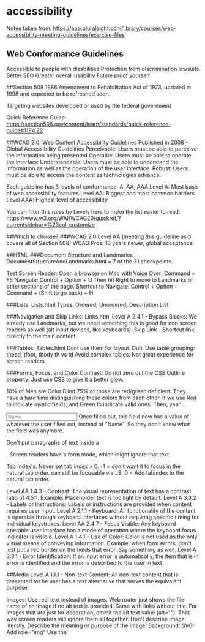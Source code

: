 # accessibility

Notes taken from:
https://app.pluralsight.com/library/courses/web-accessibility-meeting-guidelines/exercise-files

## Web Conformance Guidelines
Accessible to people with disabilities
Protection from discrimination lawsuits
Better SEO
Greater overall usability
Future proof yourself

##Section 508
1986 Amendment to Rehabilitation Act of 1973, updated in 1998 and expected to be refreshed soon.

Targeting websites developed or used by the federal government

Quick Reference Guide: 
https://section508.gov/content/learn/standards/quick-reference-guide#1194.22

##WCAG 2.0: Web Content Accessibility Guidelines
Published in 2008 - Global Accessibility Guidelines
Perceivable: Users must be able to perceive the information being presented
Operable: Users must be able to operate the interface
Understandable: Users must be able to understand the information as well as the operation of the user interface.
Robust: Users must be able to access the content as technologies advance.

Each guideline has 3 levels of conformance: A, AA, AAA
Level A: Most basic of web accessibility features
Level AA: Biggest and most common barriers
Level AAA: Highest level of accessibility

You can filter this rules by Levels here to make the list easier to read:
https://www.w3.org/WAI/WCAG20/quickref/?currentsidebar=%23col_customize

##Which to choose?
###WCAG 2.0 Level AA (meeting this guideline aslo covers all of Section 508)
WCAG Pros:
10 years newer, global acceptance

##HTML
###Document Structure and Landmarks:
DocumentStructureAndLandmarks.html = 7 of the 31 checkpoints.

Test Screen Reader:
Open a browser on Mac with Voice Over: Command + F5
Navigate: Control + Option + U
Then hit Right to move to Landmarks or other sections of the page.
Shortcut to Navigate: Control + Option + Command + (Shift to go back) + H

###Lists:
Lists.html
Types: Ordered, Unordered, Description List

###Navigation and Skip Links:
Links.html
Level A 2.4.1 - Bypass Blocks:
We already use Landmarks, but we need something this is good for non screen readers as well (alt input devices, like keyboards). 
Skip Link - Shortcut link directly to the main content.


###Tables:
Tables.html
Dont use them for layout. Duh.
Use table grouping: thead, tfoot, tbody
th vs td
Avoid complex tables: Not great experience for screen readers.

###Forms, Focus, and Color Contrast:
Do not zero out the CSS Outline property. Just use CSS to give it a better glow.

10% of Men are Color Blind
75% of those are red/green deficient. They have a hard time distinguishing these colors from each other.
If we use Red to indicate invalid fields, and Green to indicate valid ones. Then, yeah...

<input type="text" placeholder="Name" />
Once filled out, this field now has a value of whatever the user filled out, instead of "Name". So they don't know what the field was anymore.

Don't put paragraphs of text inside a <form>. Screen readers have a form mode, which might ignore that text.

Tab Index's:
Never set tab index > 0.
-1 = don't want it to focus in the natural tab order. can still be focusable via JS.
0  = Add tabindex to the natural tab order.

Level AA 1.4.3 - Contrast: The visual representation of text has a contrast ratio of 4.5:1. Example: Placeholder text is too light by default.
Level A 3.3.2 - Labels or Instructions: Labels or instructions are provided when content requires user input.
Level A 2.1.1 - Keyboard: All functionality of the content is operable through keyboard interfaces without requiring specific timing for individual keystrokes.
Level AA 2.4.7 - Focus Visible: Any keyboard operable user interface has a mode of operation where the keyboard focus indicator is visible.
Level A 1.4.1 - Use of Color: Color is not used as the only visual means of conveying information. Example: when form errors, don't just put a red border on the fields that error. Say something as well.
Level A 3.3.1 - Error Identification: If an input error is automatically, the item that is in error is identified and the error is described to the user in text.

##Media
Level A 1.1.1 - Non-text Content: All non-text content that is presented tot he user has a text alternative that serves the equivalent purpose.

Images: 
    Use real text instead of images.
    Web router just shows the file name of an image if no alt text is provided. Same with links without title.
    For images that are just for decoration, ommit the alt text value (alt=""). That way screen readers will ignore them all together.
    Don't describe image literally.
    Describe the meaning or purpose of the image.
Background: 
SVG: 
    Add role="img"
    Use the <title>
    Use aria-labelledby referencing the title

Audio:
Transcripts: Use Apple Dictation, Windows Speech Recognition, Google Docs Voice Typing
Level A 1.4.2 - Audio Control: If any audio on the page plays automatically for more than 3 seconds, pause should be available or to controls the volume.

Video:
Captions: embedded, always visible
Closed: can turn on/off

##Responsive Web Design
Switching context:

Order of content:
Flexbox order
Level A 1.3.2 - Meaningful Sequence: When the sequence in which content is presented affects it's meaning, a correct reading sequence can be programatically determined.
Meaning... Visual order must match DOM order.

Focus order:
Level A 3.2.1 - On Focus: When any component receives focus, it does not initiate a change of context.
State: after user put's in two char's in state, then it autofocuses to the next field. Not good...

Additional responsive guidelines:
Off screen content, meaning: left-100% is still focusable in the screenreader. To make it not focusable, make it display none. Just because you dont see it, doesnt mean that it on the screen reader.
For example: Mobile menu

Proper ways to accessibly hide content:
hidden attibute:
[hidden]{display:none;} //use js to add the 'hidden' attibute to an element. [hidden] attribute is IE11+, but if you use the css, then that works in older browsers.
display:none;
visibility:hidden;
aria-hidden:true; //just hidden for screen readers.